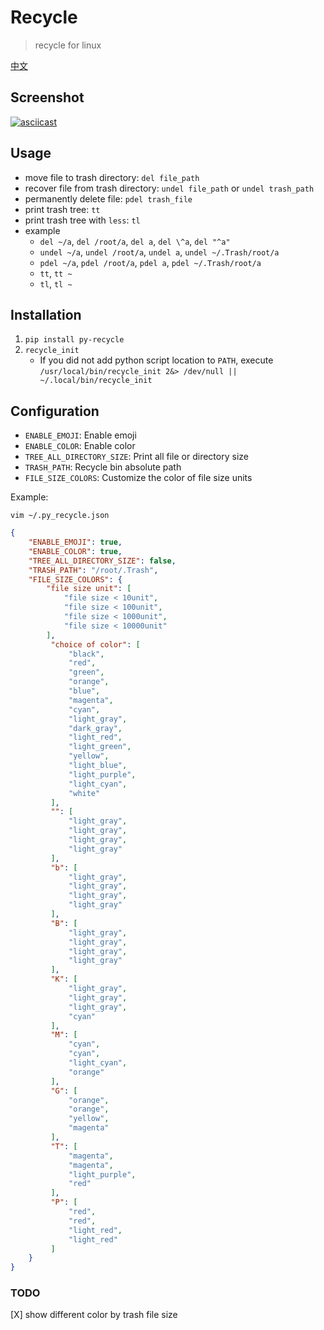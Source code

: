 # Recycle
> recycle for linux

[中文](./README_CN.md)

## Screenshot
[![asciicast](https://asciinema.org/a/435392.svg)](https://asciinema.org/a/435392)


## Usage
- move file to trash directory: `del file_path`
- recover file from trash directory: `undel file_path` or `undel trash_path`
- permanently delete file: `pdel trash_file`
- print trash tree: `tt`
- print trash tree with `less`: `tl`
- example
    - `del ~/a`, `del /root/a`, `del a`, `del \^a`, `del "^a"`
    - `undel ~/a`, `undel /root/a`, `undel a`, `undel ~/.Trash/root/a`
    - `pdel ~/a`, `pdel /root/a`, `pdel a`, `pdel ~/.Trash/root/a`
    - `tt`, `tt ~`
    - `tl`, `tl ~`

## Installation
1. `pip install py-recycle`
2. `recycle_init`
    - If you did not add python script location to `PATH`, execute `/usr/local/bin/recycle_init 2&> /dev/null || ~/.local/bin/recycle_init`

## Configuration
- `ENABLE_EMOJI`: Enable emoji
- `ENABLE_COLOR`: Enable color
- `TREE_ALL_DIRECTORY_SIZE`: Print all file or directory size
- `TRASH_PATH`: Recycle bin absolute path
- `FILE_SIZE_COLORS`: Customize the color of file size units

Example:

`vim ~/.py_recycle.json`

```Json
{
    "ENABLE_EMOJI": true,
    "ENABLE_COLOR": true,
    "TREE_ALL_DIRECTORY_SIZE": false,
    "TRASH_PATH": "/root/.Trash",
    "FILE_SIZE_COLORS": {
        "file size unit": [
            "file size < 10unit",
            "file size < 100unit",
            "file size < 1000unit",
            "file size < 10000unit"
        ],
         "choice of color": [
             "black",
             "red",
             "green",
             "orange",
             "blue",
             "magenta",
             "cyan",
             "light_gray",
             "dark_gray",
             "light_red",
             "light_green",
             "yellow",
             "light_blue",
             "light_purple",
             "light_cyan",
             "white"
         ],
         "": [
             "light_gray",
             "light_gray",
             "light_gray",
             "light_gray"
         ],
         "b": [
             "light_gray",
             "light_gray",
             "light_gray",
             "light_gray"
         ],
         "B": [
             "light_gray",
             "light_gray",
             "light_gray",
             "light_gray"
         ],
         "K": [
             "light_gray",
             "light_gray",
             "light_gray",
             "cyan"
         ],
         "M": [
             "cyan",
             "cyan",
             "light_cyan",
             "orange"
         ],
         "G": [
             "orange",
             "orange",
             "yellow",
             "magenta"
         ],
         "T": [
             "magenta",
             "magenta",
             "light_purple",
             "red"
         ],
         "P": [
             "red",
             "red",
             "light_red",
             "light_red"
         ]
    }
}
```

### TODO
[X] show different color by trash file size
